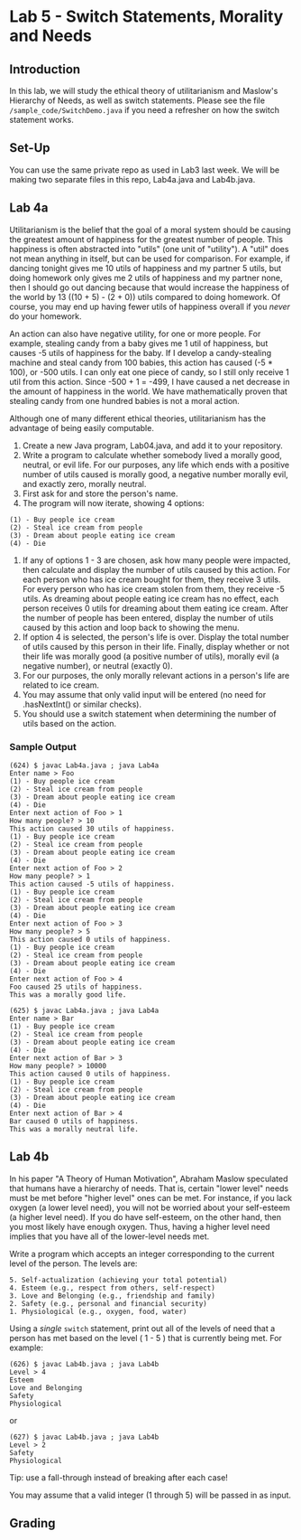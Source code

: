 # Lab 5 - Switch Statements, Morality and Needs

## Introduction

In this lab, we will study the ethical theory of utilitarianism and Maslow's Hierarchy of Needs, as well as switch statements.  Please see the file `/sample_code/SwitchDemo.java` if you need a refresher on how the switch statement works.

## Set-Up

You can use the same private repo as used in Lab3 last week.  We will be making two separate files in this repo, Lab4a.java and Lab4b.java.

## Lab 4a

Utilitarianism is the belief that the goal of a moral system should be causing the greatest amount of happiness for the greatest number of people.  This happiness is often abstracted into "utils" (one unit of "utility").  A "util" does not mean anything in itself, but can be used for comparison.  For example, if dancing tonight gives me 10 utils of happiness and my partner 5 utils, but doing homework only gives me 2 utils of happiness and my partner none, then I should go out dancing because that would increase the happiness of the world by 13 ((10 + 5) - (2 + 0)) utils compared to doing homework.  Of course, you may end up having fewer utils of happiness overall if you _never_ do your homework.

An action can also have negative utility, for one or more people.  For example, stealing candy from a baby gives me 1 util of happiness, but causes -5 utils of happiness for the baby.  If I develop a candy-stealing machine and steal candy from 100 babies, this action has caused (-5 * 100), or -500 utils.  I can only eat one piece of candy, so I still only receive 1 util from this action.  Since -500 + 1 = -499, I have caused a net decrease in the amount of happiness in the world.  We have mathematically proven that stealing candy from one hundred babies is not a moral action.

Although one of many different ethical theories, utilitarianism has the advantage of being easily computable.


1. Create a new Java program, Lab04.java, and add it to your repository.
2. Write a program to calculate whether somebody lived a morally good, neutral, or evil life.  For our purposes, any life which ends with a positive number of utils caused is morally good, a negative number morally evil, and exactly zero, morally neutral.
3. First ask for and store the person's name.
4. The program will now iterate, showing 4 options:
```
(1) - Buy people ice cream
(2) - Steal ice cream from people
(3) - Dream about people eating ice cream
(4) - Die
```
1. If any of options 1 - 3 are chosen, ask how many people were impacted, then calculate and display the number of utils caused by this action.  For each person who has ice cream bought for them, they receive 3 utils.  For every person who has ice cream stolen from them, they receive -5 utils.  As dreaming about people eating ice cream has no effect, each person receives 0 utils for dreaming about them eating ice cream.  After the number of people has been entered, display the number of utils caused by this action and loop back to showing the menu.
2. If option 4 is selected, the person's life is over.  Display the total number of utils caused by this person in their life.  Finally, display whether or not their life was morally good (a positive number of utils), morally evil (a negative number), or neutral (exactly 0).
3. For our purposes, the only morally relevant actions in a person's life are related to ice cream.
5. You may assume that only valid input will be entered (no need for .hasNextInt() or similar checks).
6. You should use a switch statement when determining the number of utils based on the action.

### Sample Output
```
(624) $ javac Lab4a.java ; java Lab4a
Enter name > Foo
(1) - Buy people ice cream
(2) - Steal ice cream from people
(3) - Dream about people eating ice cream
(4) - Die
Enter next action of Foo > 1
How many people? > 10
This action caused 30 utils of happiness.
(1) - Buy people ice cream
(2) - Steal ice cream from people
(3) - Dream about people eating ice cream
(4) - Die
Enter next action of Foo > 2
How many people? > 1
This action caused -5 utils of happiness.
(1) - Buy people ice cream
(2) - Steal ice cream from people
(3) - Dream about people eating ice cream
(4) - Die
Enter next action of Foo > 3
How many people? > 5
This action caused 0 utils of happiness.
(1) - Buy people ice cream
(2) - Steal ice cream from people
(3) - Dream about people eating ice cream
(4) - Die
Enter next action of Foo > 4
Foo caused 25 utils of happiness.
This was a morally good life.
```

```
(625) $ javac Lab4a.java ; java Lab4a
Enter name > Bar
(1) - Buy people ice cream
(2) - Steal ice cream from people
(3) - Dream about people eating ice cream
(4) - Die
Enter next action of Bar > 3
How many people? > 10000
This action caused 0 utils of happiness.
(1) - Buy people ice cream
(2) - Steal ice cream from people
(3) - Dream about people eating ice cream
(4) - Die
Enter next action of Bar > 4
Bar caused 0 utils of happiness.
This was a morally neutral life. 
```

## Lab 4b

In his paper "A Theory of Human Motivation", Abraham Maslow speculated that humans have a hierarchy of needs.  That is, certain "lower level" needs must be met before "higher level" ones can be met.  For instance, if you lack oxygen (a lower level need), you will not be worried about your self-esteem (a higher level need).  If you do have self-esteem, on the other hand, then you most likely have enough oxygen.  Thus, having a higher level need implies that you have all of the lower-level needs met.

Write a program which accepts an integer corresponding to the current level of the person.  The levels are:

```
5. Self-actualization (achieving your total potential)
4. Esteem (e.g., respect from others, self-respect)
3. Love and Belonging (e.g., friendship and family)
2. Safety (e.g., personal and financial security)
1. Physiological (e.g., oxygen, food, water)
```

Using a _single_ `switch` statement, print out all of the levels of need that a person has met based on the level ( 1 - 5 ) that is currently being met.  For example:

```
(626) $ javac Lab4b.java ; java Lab4b
Level > 4
Esteem
Love and Belonging
Safety
Physiological
```

or

```
(627) $ javac Lab4b.java ; java Lab4b
Level > 2
Safety
Physiological
```

Tip: use a fall-through instead of breaking after each case!

You may assume that a valid integer (1 through 5) will be passed in as input.

## Grading


